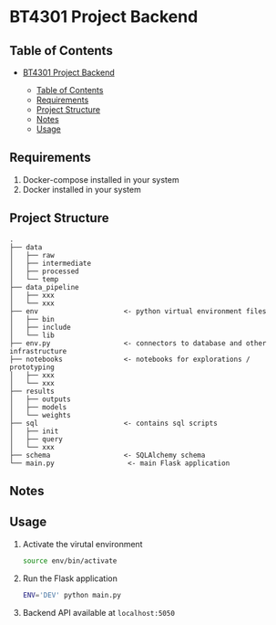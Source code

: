 # BT4301 Project Backend

## Table of Contents

- [BT4301 Project Backend](#BT4301-Project-Backend)

  - [Table of Contents](#table-of-contents)

  <!-- - [Project Overview](#project-overview) -->

  - [Requirements](#requirements)
  - [Project Structure](#project-structure)
  - [Notes](#notes)

  <!-- - [Installation / Usage](#installation-&-usage) -->

  - [Usage](#usage)

## Requirements

1. Docker-compose installed in your system
2. Docker installed in your system

## Project Structure

```
.
├── data
│   ├── raw
│   ├── intermediate
│   ├── processed
│   └── temp
├── data_pipeline
│   ├── xxx
│   └── xxx
├── env                     <- python virtual environment files
│   ├── bin
│   ├── include
│   └── lib
├── env.py                  <- connectors to database and other infrastructure
├── notebooks               <- notebooks for explorations / prototyping
│   ├── xxx
│   └── xxx
├── results
│   ├── outputs
│   ├── models
│   └── weights
├── sql                     <- contains sql scripts
│   ├── init
│   ├── query
│   └── xxx
├── schema                  <- SQLAlchemy schema
└── main.py                  <- main Flask application
```

## Notes

## Usage

1. Activate the virutal environment

   ```bash
   source env/bin/activate
   ```
2. Run the Flask application

   ```bash
   ENV='DEV' python main.py
   ```
3. Backend API available at `localhost:5050`
